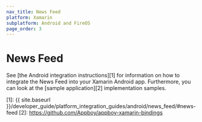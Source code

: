```yaml
---
nav_title: News Feed
platform: Xamarin
subplatform: Android and FireOS
page_order: 3
---
```

# News Feed

See [the Android integration instructions][1] for information on how to integrate the News Feed into your Xamarin Android app.  Furthermore, you can look at the [sample application][2] implementation samples.


[1]: {{ site.baseurl }}/developer_guide/platform_integration_guides/android/news_feed/#news-feed
[2]: https://github.com/Appboy/appboy-xamarin-bindings
